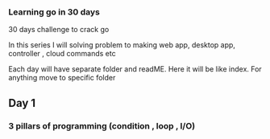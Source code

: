 ### Learning go in 30 days 

30 days challenge to crack go 

In this series I will solving problem to making web app, desktop app, controller , cloud commands etc 

Each day will have separate folder and readME. Here it will be like index. For anything move to specific folder  

## Day 1  
### 3 pillars of programming (condition , loop , I/O) 





